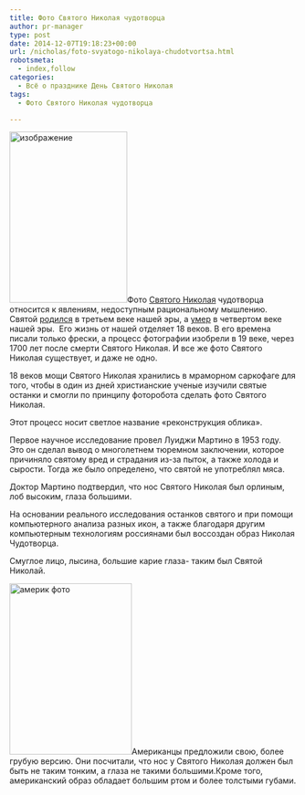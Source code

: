 ```yaml
---
title: Фото Святого Николая чудотворца
author: pr-manager
type: post
date: 2014-12-07T19:18:23+00:00
url: /nicholas/foto-svyatogo-nikolaya-chudotvortsa.html
robotsmeta:
  - index,follow
categories:
  - Всё о празднике День Святого Николая
tags:
  - Фото Святого Николая чудотворца

---
```

[<img class="alignleft wp-image-2416 size-medium" src="http://svyatoynikolay.ru/wp-content/uploads/2014/12/izobrazhenie-206x300.jpeg" alt="изображение" width="206" height="300" srcset="http://svyatoynikolay.ru/wp-content/uploads/2014/12/izobrazhenie-206x300.jpeg 206w, http://svyatoynikolay.ru/wp-content/uploads/2014/12/izobrazhenie.jpeg 292w" sizes="(max-width: 206px) 100vw, 206px" />][1]Фото <a title="История Святого Николая чудотворца" href="http://svyatoynikolay.ru/o-svyatom-nikolae/istoriya-svyatogo-nikolaya-chudotvortsa.html" target="_blank">Святого Николая</a> чудотворца относится к явлениям, недоступным рациональному мышлению. Святой <a title="День рождения Святого Николая" href="http://svyatoynikolay.ru/o-svyatom-nikolae/den-rozhdeniya-svyatogo-nikolaya.html" target="_blank">родился</a> в третьем веке нашей эры, а <a title="Миры Ликийские – Храм Святого Николая в Турции" href="http://svyatoynikolay.ru/nicholas/miry-likijskie-hram-svyatogo-nikolaya-v-turtsii.html" target="_blank">умер</a> в четвертом веке нашей эры.  Его жизнь от нашей отделяет 18 веков. В его времена писали только фрески, а процесс фотографии изобрели в 19 веке, через 1700 лет после смерти Святого Николая. И все же фото Святого Николая существует, и даже не одно.<!--more-->

18 веков мощи Святого Николая хранились в мраморном саркофаге для того, чтобы в один из дней христианские ученые изучили святые останки и смогли по принципу фоторобота сделать фото Святого Николая.

Этот процесс носит светлое название &#171;реконструкция облика&#187;.

Первое научное исследование провел Луиджи Мартино в 1953 году. Это он сделал вывод о многолетнем тюремном заключении, которое причиняло святому вред и страдания из-за пыток, а также холода и сырости. Тогда же было определено, что святой не употреблял мяса.

Доктор Мартино подтвердил, что нос Святого Николая был орлиным, лоб высоким, глаза большими.

На основании реального исследования останков святого и при помощи компьютерного анализа разных икон, а также благодаря другим компьютерным технологиям россиянами был воссоздан образ Николая Чудотворца.

Смуглое лицо, лысина, большие карие глаза- таким был Святой Николай.

[<img class="alignleft wp-image-2443 size-medium" src="http://svyatoynikolay.ru/wp-content/uploads/2014/12/amerik-foto-214x300.jpg" alt="америк фото" width="214" height="300" srcset="http://svyatoynikolay.ru/wp-content/uploads/2014/12/amerik-foto-214x300.jpg 214w, http://svyatoynikolay.ru/wp-content/uploads/2014/12/amerik-foto.jpg 482w" sizes="(max-width: 214px) 100vw, 214px" />][2]Американцы предложили свою, более грубую версию. Они посчитали, что нос у Святого Николая должен был быть не таким тонким, а глаза не такими большими.Кроме того, американский образ обладает большим ртом и более толстыми губами.

&nbsp;

&nbsp;

 [1]: http://svyatoynikolay.ru/wp-content/uploads/2014/12/izobrazhenie.jpeg
 [2]: http://svyatoynikolay.ru/wp-content/uploads/2014/12/amerik-foto.jpg